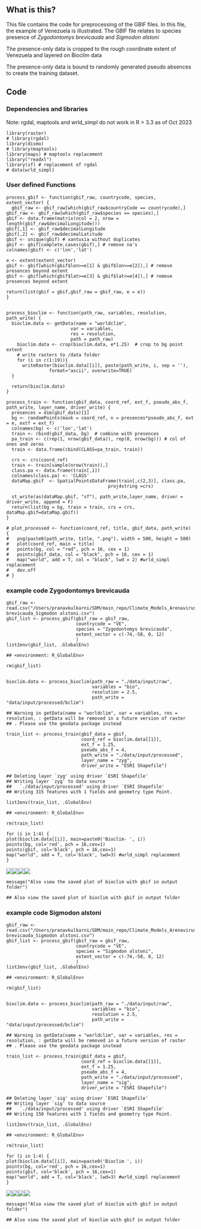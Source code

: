 ## What is this?

This file contains the code for preprocessing of the GBIF files. In this
file, the example of Venezuela is illustrated. The GBIF file relates to
species presence of *Zygodontomys brevicauda* and *Sigmodon alstoni*

The presence-only data is cropped to the rough coordinate extent of
Venezuela and layered on Bioclim data

The presence-only data is bound to randomly generated pseudo absences to
create the training dataset.

## Code

### Dependencies and libraries

Note: rgdal, maptools and wrld\_simpl do not work in R &gt; 3.3 as of
Oct 2023

    library(raster)
    # library(rgdal)
    library(dismo)
    # library(maptools)
    library(maps) # maptools replacement
    library("readxl")
    library(sf) # replacement of rgdal
    # data(wrld_simpl)

### User defined Functions

    process_gbif <- function(gbif_raw, countrycode, species, extent_vector) {
      gbif_raw <- gbif_raw[which(gbif_raw$countryCode == countrycode),]
    gbif_raw <- gbif_raw[which(gbif_raw$species == species),]
    gbif <- data.frame(matrix(ncol = 2, nrow = length(gbif_raw$decimalLongitude)))
    gbif[,1] <- gbif_raw$decimalLongitude
    gbif[,2] <- gbif_raw$decimalLatitude
    gbif <- unique(gbif) # xantusia without duplicates
    gbif <- gbif[complete.cases(gbif),] # remove na's
    colnames(gbif) <- c('lon','lat')

    e <- extent(extent_vector)
    gbif <- gbif[which(gbif$lon>=e[1] & gbif$lon<=e[2]),] # remove presences beyond extent
    gbif <- gbif[which(gbif$lat>=e[3] & gbif$lat<=e[4]),] # remove presences beyond extent

    return(list(gbif = gbif,gbif_raw = gbif_raw, e = e))
    }


    process_bioclim <- function(path_raw, variables, resolution, path_write) {
      bioclim.data <- getData(name = "worldclim",
                            var = variables,
                            res = resolution,
                            path = path_raw)
        bioclim.data <- crop(bioclim.data, e*1.25)  # crop to bg point extent
        # write rasters to /data folder
        for (i in c(1:19)){
          writeRaster(bioclim.data[[i]], paste(path_write, i, sep = ''),
                    format="ascii", overwrite=TRUE)
      }

      return(bioclim.data)
    }

    process_train <- function(gbif_data, coord_ref, ext_f, pseudo_abs_f, path_write, layer_name, driver_write) {
      presences = dim(gbif_data)[1]
      bg <- randomPoints(mask = coord_ref, n = presences*pseudo_abs_f, ext = e, extf = ext_f)
      colnames(bg) <- c('lon','lat')
      train <- rbind(gbif_data, bg)  # combine with presences
      pa_train <- c(rep(1, nrow(gbif_data)), rep(0, nrow(bg))) # col of ones and zeros
      train <- data.frame(cbind(CLASS=pa_train, train)) 

      crs <- crs(coord_ref)
      train <- train[sample(nrow(train)),]
      class.pa <- data.frame(train[,1])
      colnames(class.pa) <- 'CLASS'
      dataMap.gbif  <- SpatialPointsDataFrame(train[,c(2,3)], class.pa,
                                          proj4string =crs)

      st_write(as(dataMap.gbif, "sf"), path_write,layer_name, driver = driver_write, append = F)
      return(list(bg = bg, train = train, crs = crs, dataMap.gbif=dataMap.gbif))
    }

    # plot_processed <- function(coord_ref, title, gbif_data, path_write) {
    #   png(paste0(path_write, title, ".png"), width = 500, height = 500)
    #   plot(coord_ref, main = title)
    #   points(bg, col = "red", pch = 16, cex = 1)
    #   points(gbif_data, col = "black", pch = 16, cex = 1)
    #   map("world", add = T, col = "black", lwd = 2) #wrld_simpl replacement
    #   dev.off
    # }  

### example code Zygodontomys brevicauda

    gbif_raw <- read.csv("/Users/pranavkulkarni/SDM/main_repo/Climate_Models_Arenaviruses/Guan_SDM/data/input/raw/GBIF_Zygodontomys brevicauda_Sigmodon alstoni.csv")
    gbif_list <- process_gbif(gbif_raw = gbif_raw,
                              countrycode = "VE", 
                              species = "Zygodontomys brevicauda",
                              extent_vector = c(-74,-58, 0, 12)
                              )
    list2env(gbif_list, .GlobalEnv)

    ## <environment: R_GlobalEnv>

    rm(gbif_list)


    bioclim.data <- process_bioclim(path_raw = "./data/input/raw",
                                    variables = "bio",
                                    resolution = 2.5,
                                    path_write = "data/input/processed/bclim")

    ## Warning in getData(name = "worldclim", var = variables, res = resolution, : getData will be removed in a future version of raster
    ## . Please use the geodata package instead

    train_list <- process_train(gbif_data = gbif,
                                coord_ref = bioclim.data[[1]],
                                ext_f = 1.25,
                                pseudo_abs_f = 4,
                                path_write = "./data/input/processed",
                                layer_name = "zyg",
                                driver_write = "ESRI Shapefile")

    ## Deleting layer `zyg' using driver `ESRI Shapefile'
    ## Writing layer `zyg' to data source 
    ##   `./data/input/processed' using driver `ESRI Shapefile'
    ## Writing 315 features with 1 fields and geometry type Point.

    list2env(train_list, .GlobalEnv)

    ## <environment: R_GlobalEnv>

    rm(train_list)

    for (i in 1:4) {
    plot(bioclim.data[[i]], main=paste0('Bioclim- ', i))
    points(bg, col='red', pch = 16,cex=1)
    points(gbif, col='black', pch = 16,cex=1)
    map("world", add = T, col='black', lwd=3) #wrld_simpl replacement
    }

![](GBIF_preprocessing_files/figure-markdown_strict/unnamed-chunk-3-1.png)![](GBIF_preprocessing_files/figure-markdown_strict/unnamed-chunk-3-2.png)![](GBIF_preprocessing_files/figure-markdown_strict/unnamed-chunk-3-3.png)![](GBIF_preprocessing_files/figure-markdown_strict/unnamed-chunk-3-4.png)

    message("Also view the saved plot of bioclim with gbif in output folder")

    ## Also view the saved plot of bioclim with gbif in output folder

### example code Sigmodon alstoni

    gbif_raw <- read.csv("/Users/pranavkulkarni/SDM/main_repo/Climate_Models_Arenaviruses/Guan_SDM/data/input/raw/GBIF_Zygodontomys brevicauda_Sigmodon alstoni.csv")
    gbif_list <- process_gbif(gbif_raw = gbif_raw,
                              countrycode = "VE", 
                              species = "Sigmodon alstoni",
                              extent_vector = c(-74,-58, 0, 12)
                              )
    list2env(gbif_list, .GlobalEnv)

    ## <environment: R_GlobalEnv>

    rm(gbif_list)


    bioclim.data <- process_bioclim(path_raw = "./data/input/raw",
                                    variables = "bio",
                                    resolution = 2.5,
                                    path_write = "data/input/processed/bclim")

    ## Warning in getData(name = "worldclim", var = variables, res = resolution, : getData will be removed in a future version of raster
    ## . Please use the geodata package instead

    train_list <- process_train(gbif_data = gbif,
                                coord_ref = bioclim.data[[1]],
                                ext_f = 1.25,
                                pseudo_abs_f = 4,
                                path_write = "./data/input/processed",
                                layer_name = "sig",
                                driver_write = "ESRI Shapefile")

    ## Deleting layer `sig' using driver `ESRI Shapefile'
    ## Writing layer `sig' to data source 
    ##   `./data/input/processed' using driver `ESRI Shapefile'
    ## Writing 150 features with 1 fields and geometry type Point.

    list2env(train_list, .GlobalEnv)

    ## <environment: R_GlobalEnv>

    rm(train_list)

    for (i in 1:4) {
    plot(bioclim.data[[i]], main=paste0('Bioclim ', i))
    points(bg, col='red', pch = 16,cex=1)
    points(gbif, col='black', pch = 16,cex=1)
    map("world", add = T, col='black', lwd=3) #wrld_simpl replacement
    }

![](GBIF_preprocessing_files/figure-markdown_strict/unnamed-chunk-4-1.png)![](GBIF_preprocessing_files/figure-markdown_strict/unnamed-chunk-4-2.png)![](GBIF_preprocessing_files/figure-markdown_strict/unnamed-chunk-4-3.png)![](GBIF_preprocessing_files/figure-markdown_strict/unnamed-chunk-4-4.png)

    message("Also view the saved plot of bioclim with gbif in output folder")

    ## Also view the saved plot of bioclim with gbif in output folder
